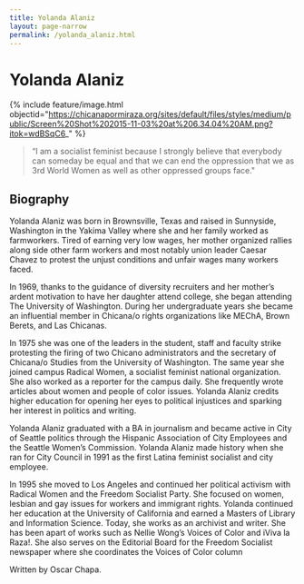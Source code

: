```yaml
---
title: Yolanda Alaniz
layout: page-narrow
permalink: /yolanda_alaniz.html
---
```

# Yolanda Alaniz 

{% include feature/image.html objectid="https://chicanapormiraza.org/sites/default/files/styles/medium/public/Screen%20Shot%202015-11-03%20at%206.34.04%20AM.png?itok=wdBSqC6_" %}

>“I am a socialist feminist because I strongly believe that everybody can someday be equal and that we can end the oppression that we as 3rd World Women as well as other oppressed groups face."

## Biography

Yolanda Alaniz was born in Brownsville, Texas and raised in Sunnyside, Washington in the Yakima Valley where she and her family worked as farmworkers. Tired of earning very low wages, her mother organized rallies along side other farm workers and most notably union leader Caesar Chavez to protest the unjust conditions and unfair wages many workers faced.

In 1969, thanks to the guidance of diversity recruiters and her mother’s ardent motivation to have her daughter attend college, she began attending The University of Washington. During her undergraduate years she became an influential member in Chicana/o rights organizations like MEChA, Brown Berets, and Las Chicanas.

In 1975 she was one of the leaders in the student, staff and faculty strike protesting the firing of two Chicano administrators and the secretary of Chicana/o Studies from the University of Washington. The same year she joined campus Radical Women, a socialist feminist national organization. She also worked as a reporter for the campus daily. She frequently wrote articles about women and people of color issues. Yolanda Alaniz credits higher education for opening her eyes to political injustices and sparking her interest in politics and writing.

Yolanda Alaniz graduated with a BA in journalism and became active in City of Seattle politics through the Hispanic Association of City Employees and the Seattle Women’s Commission. Yolanda Alaniz made history when she ran for City Council in 1991 as the first Latina feminist socialist and city employee.

In 1995 she moved to Los Angeles and continued her political activism with Radical Women and the Freedom Socialist Party. She focused on women, lesbian and gay issues for workers and immigrant rights. Yolanda continued her education at the University of California and earned a Masters of Library and Information Science. Today, she works as an archivist and writer. She has been apart of works such as Nellie Wong’s Voices of Color and iViva la Raza!. She also serves on the Editorial Board for the Freedom Socialist newspaper where she coordinates the Voices of Color column

Written by Oscar Chapa. 
